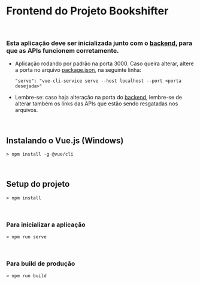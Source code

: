 # Frontend do Projeto Bookshifter

<br>

### Esta aplicação deve ser inicializada junto com o [backend](https://github.com/Bookshifter/Bookshifter/tree/main/backend), para que as APIs funcionem corretamente.
- Aplicação rodando por padrão na porta 3000. Caso queira alterar, altere a porta no arquivo [package.json](package.json), na seguinte linha:
  ```
  "serve": "vue-cli-service serve --host localhost --port <porta desejada>"
  ```
- Lembre-se: caso haja alteração na porta do [backend](https://github.com/Bookshifter/Bookshifter/tree/main/backend), lembre-se de alterar também os links das APIs que estão sendo resgatadas nos arquivos.

<br>

## Instalando o Vue.js (Windows)

```
> npm install -g @vue/cli
```
<br>

## Setup do projeto
```
> npm install
```
<br>

### Para inicializar a aplicação
```
> npm run serve
```
<br>

### Para build de produção
```
> npm run build
```
<br>
